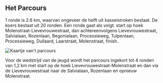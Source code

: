 ## Het Parcours

1 ronde is 2.6 km, waarvan ongeveer de helft uit kasseistroken bestaat. De koers bestaat uit 20 ronden.
Een ronde gaat als volgt: start op hoek Molenstraat-Lievevrouwestraat, dan achtereenvolgens Lievevrouwestraat, Salvialaan, Rozenlaan, Begonialaan, Processieweg, Tulpenlaan, Processieweg, Dullaard, Laarstraat, Molenstraat, finish.

![Kaartje van't parcours](/images/kaart.jpg)

Voor de wedstrijd van de jeugd wordt het parcours ingekort tot 4 ronden van 1,2 km met start op de hoek Lievevrouwestraat-Molenstraat en dan via de Lievevrouwestraat naar de Salvialaan, Rozenlaan en opnieuw Molenstraat.

